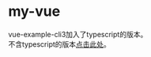 # my-vue

vue-example-cli3加入了typescript的版本。  
不含typescript的版本[点击此处](https://github.com/minyizhongting/my-vue/tree/master/vue-example-cli3)。



